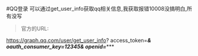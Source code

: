 #QQ登录
可以通过get_user_info获取qq相关信息,我获取报错10008没搞明白,所有没写
> 官方的URL:

https://graph.qq.com/user/get_user_info?
access_token=*************&
oauth_consumer_key=12345&
openid=**************** 